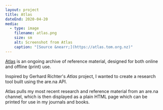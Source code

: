 ```yaml
---
layout: project
title: Atlas
dateEnd: 2020-04-20
media:
  - type: image
    filename: atlas.png
    size: sm
    alt: Screenshot from Atlas
    caption: "[Source &nearr;](https://atlas.tom.org.nz)"
---
```


[Atlas](https://atlas.tom.org.nz) is an ongoing archive of reference material, designed for both online and offline (print) use.

Inspired by Gerhard Richter's *Atlas* project, I wanted to create a research tool built using the are.na API.

Atlas pulls my most recent research and reference material from an are.na channel, which is then displayed as a plain HTML page which can be printed for use in my journals and books.